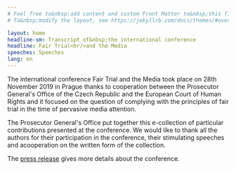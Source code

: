 ```yaml
---
# Feel free to&nbsp;add content and custom Front Matter to&nbsp;this file.
# To&nbsp;modify the layout, see https://jekyllrb.com/docs/themes/#overriding-theme-defaults

layout: home
headline-sm: Transcript of&nbsp;the international conference
headline: Fair Trial<br/>and the Media
speeches: Speeches
lang: en
---
```


The international conference Fair Trial and the Media took place on&nbsp;28th November 2019 in&nbsp;Prague thanks to&nbsp;cooperation between the Prosecutor General's Office of&nbsp;the Czech Republic and the European Court of&nbsp;Human Rights and it&nbsp;focused on&nbsp;the question of&nbsp;complying with the principles of&nbsp;fair trial in&nbsp;the time of&nbsp;pervasive media attention.

The Prosecutor General's Office put together this e-collection of&nbsp;particular contributions presented at&nbsp;the conference. We&nbsp;would like to&nbsp;thank all the authors for their participation in&nbsp;the conference, their stimulating speeches and acooperation on&nbsp;the written form of&nbsp;the collection.

The <a href="{{site.baseurl}}/documents/tiskova-zprava">press release</a> gives more details about the conference.
